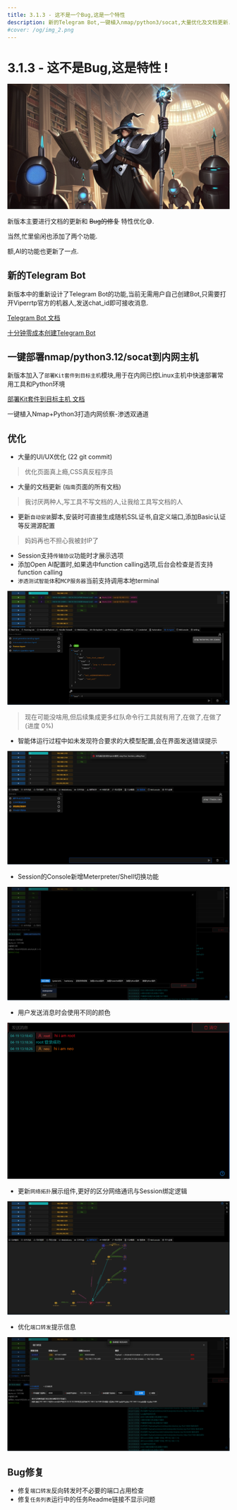 ```yaml
---
title: 3.1.3 - 这不是一个Bug,这是一个特性
description: 新的Telegram Bot,一键植入nmap/python3/socat,大量优化及文档更新.当然,还有很多`特性`被修复了.
#cover: /og/img_2.png
---
```


# 3.1.3 - 这不是Bug,这是特性 !

![img_2.png](3_1_3_It_is_not_a_bug_it_is_a_feature/img_6.png)

新版本主要进行文档的更新和 ~~Bug的修复~~ 特性优化😅.

当然,忙里偷闲也添加了两个功能.

额,AI的功能也更新了一点.

## 新的Telegram Bot

新版本中的重新设计了Telegram Bot的功能,当前无需用户自己创建Bot,只需要打开Viperrtp官方的机器人,发送chat_id即可接收消息.

[Telegram Bot 文档](../../zh/guide/telegram_bot.md)

[十分钟零成本创建Telegram Bot](../../zh/training/create_free_telegram_bot_in_ten_minutes.md)

## 一键部署nmap/python3.12/socat到内网主机

新版本加入了`部署Kit套件到目标主机`模块,用于在内网已控Linux主机中快速部署常用工具和Python环境

[部署Kit套件到目标主机 文档](../../zh/module/Execution_CommandAndScriptingInterpreter_DeployKit.md)

一键植入Nmap+Python3打造内网侦察-渗透双通道

## 优化

- 大量的UI/UX优化 (22 git commit)

> 优化页面真上瘾,CSS真反程序员

- 大量的文档更新 (`指南`页面的所有文档)

> 我讨厌两种人,写工具不写文档的人,让我给工具写文档的人

- 更新`自动安装`脚本,安装时可直接生成随机SSL证书,自定义端口,添加Basic认证等反溯源配置

> 妈妈再也不担心我被封IP了

- Session支持`传输协议`功能时才展示选项
- 添加Open AI配置时,如果选中function calling选项,后台会检查是否支持function calling
- `渗透测试智能体`和`MCP服务器`当前支持调用本地terminal

![img_5.png](3_1_3_It_is_not_a_bug_it_is_a_feature/img_5.png)

> 现在可能没啥用,但后续集成更多红队命令行工具就有用了,在做了,在做了 (进度 0%)

- 智能体运行过程中如未发现符合要求的大模型配置,会在界面发送错误提示

![img.png](3_1_3_It_is_not_a_bug_it_is_a_feature/img.png)

- Session的Console新增Meterpreter/Shell切换功能

![img_2.png](3_1_3_It_is_not_a_bug_it_is_a_feature/img_2.png)

- 用户发送消息时会使用不同的颜色

![img_1.png](3_1_3_It_is_not_a_bug_it_is_a_feature/img_1.png)

- 更新`网络拓扑`展示组件,更好的区分网络通讯与Session绑定逻辑

![img_3.png](3_1_3_It_is_not_a_bug_it_is_a_feature/img_3.png)

- 优化`端口转发`提示信息

![img_4.png](3_1_3_It_is_not_a_bug_it_is_a_feature/img_4.png)

## Bug修复

- 修复`端口转发`反向转发时不必要的端口占用检查
- 修复`任务列表`运行中的任务Readme链接不显示问题
